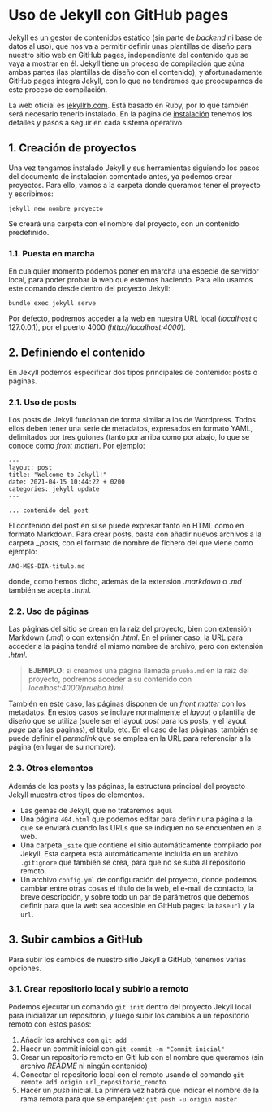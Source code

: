 # Uso de Jekyll con GitHub pages

Jekyll es un gestor de contenidos estático (sin parte de *backend* ni base de datos al uso), que nos va a permitir definir unas plantillas de diseño para nuestro sitio web en GitHub pages, independiente del contenido que se vaya a mostrar en él. Jekyll tiene un proceso de compilación que aúna ambas partes (las plantillas de diseño con el contenido), y afortunadamente GitHub pages integra Jekyll, con lo que no tendremos que preocuparnos de este proceso de compilación.

La web oficial es [jekyllrb.com](https://jekyllrb.com). Está basado en Ruby, por lo que también será necesario tenerlo instalado. En la página de [instalación](https://jekyllrb.com/docs/installation) tenemos los detalles y pasos a seguir en cada sistema operativo.

## 1. Creación de proyectos

Una vez tengamos instalado Jekyll y sus herramientas siguiendo los pasos del documento de instalación comentado antes, ya podemos crear proyectos. Para ello, vamos a la carpeta donde queramos tener el proyecto y escribimos:

```
jekyll new nombre_proyecto
```

Se creará una carpeta con el nombre del proyecto, con un contenido predefinido.

### 1.1. Puesta en marcha

En cualquier momento podemos poner en marcha una especie de servidor local, para poder probar la web que estemos haciendo. Para ello usamos este comando desde dentro del proyecto Jekyll:

```
bundle exec jekyll serve
```

Por defecto, podremos acceder a la web en nuestra URL local (*localhost* o 127.0.0.1), por el puerto 4000 (*http://localhost:4000*). 

## 2. Definiendo el contenido

En Jekyll podemos especificar dos tipos principales de contenido: posts o páginas.

### 2.1. Uso de posts

Los posts de Jekyll funcionan de forma similar a los de Wordpress. Todos ellos deben tener una serie de metadatos, expresados en formato YAML, delimitados por tres guiones (tanto por arriba como por abajo, lo que se conoce como *front matter*). Por ejemplo:

```
---
layout: post
title: "Welcome to Jekyll!"
date: 2021-04-15 10:44:22 + 0200
categories: jekyll update
---

... contenido del post
```

El contenido del post en sí se puede expresar tanto en HTML como en formato Markdown. Para crear posts, basta con añadir nuevos archivos a la carpeta *_posts*, con el formato de nombre de fichero del que viene como ejemplo:

```
AÑO-MES-DIA-titulo.md
```

donde, como hemos dicho, además de la extensión *.markdown* o *.md* también se acepta *.html*.

### 2.2. Uso de páginas

Las páginas del sitio se crean en la raíz del proyecto, bien con extensión Markdown (*.md*) o con extensión *.html*. En el primer caso, la URL para acceder a la página tendrá el mismo nombre de archivo, pero con extensión *.html*.

> **EJEMPLO**: si creamos una página llamada `prueba.md` en la raíz del proyecto, podremos acceder a su contenido con *localhost:4000/prueba.html*.

También en este caso, las páginas disponen de un *front matter* con los metadatos. En estos casos se incluye normalmente el *layout* o plantilla de diseño que se utiliza (suele ser el layout *post* para los posts, y el layout *page* para las páginas), el título, etc. En el caso de las páginas, también se puede definir el *permalink* que se emplea en la URL para referenciar a la página (en lugar de su nombre).

### 2.3. Otros elementos

Además de los posts y las páginas, la estructura principal del proyecto Jekyll muestra otros tipos de elementos.

* Las gemas de Jekyll, que no trataremos aquí.
* Una página `404.html` que podemos editar para definir una página a la que se enviará cuando las URLs que se indiquen no se encuentren en la web.
* Una carpeta `_site` que contiene el sitio automáticamente compilado por Jekyll. Esta carpeta está automáticamente incluida en un archivo `.gitignore` que también se crea, para que no se suba al repositorio remoto.
* Un archivo `config.yml` de configuración del proyecto, donde podemos cambiar entre otras cosas el título de la web, el e-mail de contacto, la breve descripción, y sobre todo un par de parámetros que debemos definir para que la web sea accesible en GitHub pages: la `baseurl` y la `url`.

## 3. Subir cambios a GitHub

Para subir los cambios de nuestro sitio Jekyll a GitHub, tenemos varias opciones.

### 3.1. Crear repositorio local y subirlo a remoto

Podemos ejecutar un comando `git init` dentro del proyecto Jekyll local para inicializar un repositorio, y luego subir los cambios a un repositorio remoto con estos pasos:

1. Añadir los archivos con `git add .`
2. Hacer un commit inicial con `git commit -m "Commit inicial"`
3. Crear un repositorio remoto en GitHub con el nombre que queramos (sin archivo *README* ni ningún contenido)
4. Conectar el repositorio local con el remoto usando el comando `git remote add origin url_repositorio_remoto`
5. Hacer un *push* inicial. La primera vez habrá que indicar el nombre de la rama remota para que se emparejen: `git push -u origin master`

